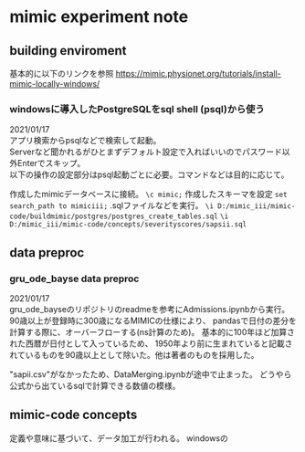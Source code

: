 
# mimic experiment note

## building enviroment

基本的に以下のリンクを参照
https://mimic.physionet.org/tutorials/install-mimic-locally-windows/

### windowsに導入したPostgreSQLをsql shell (psql)から使う
2021/01/17<br>
アプリ検索からpsqlなどで検索して起動。<br>
Serverなど聞かれるがひとまずデフォルト設定で入ればいいのでパスワード以外Enterでスキップ。<br>
以下の操作の設定部分はpsql起動ごとに必要。コマンドなどは目的に応じて。<br>

作成したmimicデータベースに接続。
`\c mimic;`
作成したスキーマを設定
`set search_path to mimiciii;`
.sqlファイルなどを実行。
`\i D:/mimic_iii/mimic-code/buildmimic/postgres/postgres_create_tables.sql`
`\i D:/mimic_iii/mimic-code/concepts/severityscores/sapsii.sql`

## data preproc 

### gru_ode_bayse data preproc
2021/01/17<br>
gru_ode_bayseのリポジトリのreadmeを参考にAdmissions.ipynbから実行。
90歳以上が登録時に300歳になるMIMICの仕様により、
pandasで日付の差分を計算する際に、オーバーフローする(ns計算のため)。
基本的に100年ほど加算された西暦が日付として入っているため、
1950年より前に生まれていると記載されているものを90歳以上として除いた。他は著者のものを採用した。
 
"sapii.csv"がなかったため、DataMerging.ipynbが途中で止まった。
どうやら公式から出ているsqlで計算できる数値の模様。

## mimic-code concepts 
定義や意味に基づいて、データ加工が行われる。
windowsの
